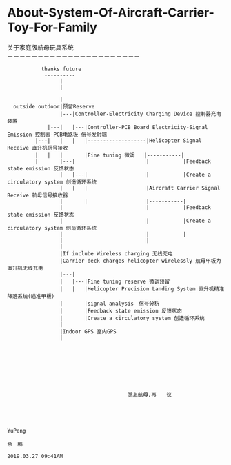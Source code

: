 # About-System-Of-Aircraft-Carrier-Toy-For-Family
关于家庭版航母玩具系统</br>
－－－－－－－－－－－－－－－－－－－－－－</br>
      
               thanks future
                ----------
                     |
                     |
               
                     |
      outside outdoor|预留Reserve
                     |---|Controller-Electricity Charging Device 控制器充电装置 
                 |---|   |---|Controller-PCB Board Electricity-Signal Emission 控制器-PCB电路板-信号发射端
             |---|   |   |   |-------------------|Helicopter Signal Receive 直升机信号接收
             |   |   |       |Fine tuning 微调   |-----------|
             |       |---|                       |           |Feedback state emission 反馈状态
                     |   |---|                   |           |Create a circulatory system 创造循环系统
                     |   |   |                   |Aircraft Carrier Signal Receive 航母信号接收器 
                     |       |                   |-----------|
                     |                           |           |Feedback state emission 反馈状态 
                     |                           |           |Create a circulatory system 创造循环系统
                     |                           |           |
                     |                           |
                     |
                     |If inclube Wireless charging 无线充电
                     |Carrier deck charges helicopter wirelessly 航母甲板为直升机无线充电
                     |---|                          
                     |   |---|Fine tuning reserve 微调预留
                     |   |   |Helicopter Precision Landing System 直升机精准降落系统(瞄准甲板)
                     |       |signal analysis　信号分析
                     |       |Feedback state emission 反馈状态 
                     |       |Create a circulatory system 创造循环系统
                     |
                     |Indoor GPS 室内GPS 
                     |
                  　　　
                                                                                                                   
                                                                                                                   
                                                                                                                   
                                                                                                                   
                                                                                                                   
                                                                                                                   
                                                                                                                   
                                           掌上航母,再　　议                                                                        
                                                                                                                   
                                                                                                                   
                                                                                                                   
                                                                                                                   
                                                                                                       YuPeng
                                                                                                       余　鹏
                                                                                                2019.03.27 09:41AM
                                                                                                                   
